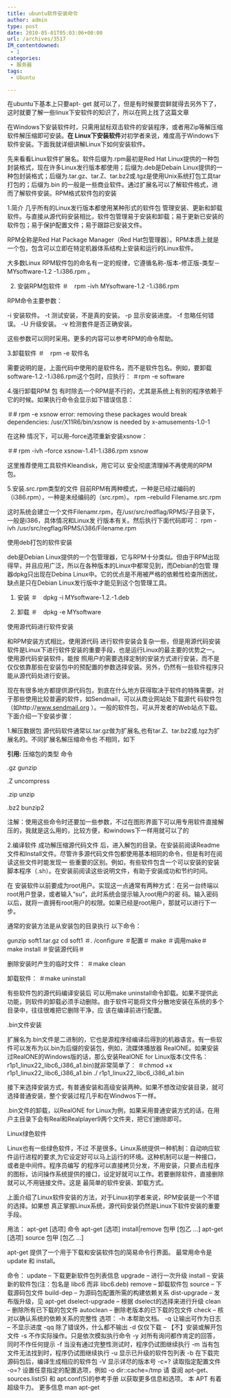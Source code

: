 ```yaml
---
title: ubuntu软件安装命令
author: admin
type: post
date: 2010-05-01T05:03:06+00:00
url: /archives/3517
IM_contentdowned:
 - 1
categories:
 - 服务器
tags:
 - Ubuntu

---
```

在ubuntu下基本上只要apt- get 就可以了，但是有时候要尝鲜就得去另外下了，这时就要了解一些linux下安软件的知识了，所以在网上找了这篇文章

在Windows下安装软件时，只需用鼠标双击软件的安装程序，或者用Zip等解压缩软件解压缩即可安装。**在 Linux下安装软件**对初学者来说，难度高于Windows下软件安装。下面我就详细讲解Linux下如何安装软件。

先来看看Linux软件扩展名。软件后缀为.rpm最初是Red Hat Linux提供的一种包封装格式，现在许多Linux发行版本都使用；后缀为.deb是Debain Linux提供的一种包封装格式；后缀为.tar.gz、tar.Z、tar.bz2或.tgz是使用Unix系统打包工具tar打包的；后缀为.bin 的一般是一些商业软件。通过扩展名可以了解软件格式，进而了解软件安装。RPM格式软件包的安装

1.简介
几乎所有的Linux发行版本都使用某种形式的软件包 管理安装、更新和卸载软件。与直接从源代码安装相比，软件包管理易于安装和卸载；易于更新已安装的软件包；易于保护配置文件；易于跟踪已安装文件。

RPM全称是Red Hat Package Manager（Red Hat包管理器）。RPM本质上就是一个包，包含可以立即在特定机器体系结构上安装和运行的Linux软件。

大多数Linux RPM软件包的命名有一定的规律，它遵循名称-版本-修正版-类型－MYsoftware-1.2 -1.i386.rpm 。

2. 安装RPM包软件
＃　rpm -ivh MYsoftware-1.2 -1.i386.rpm

RPM命令主要参数：

-i 安装软件。
-t 测试安装，不是真的安装。
-p 显示安装进度。
-f 忽略任何错误。
-U 升级安装。
-v 检测套件是否正确安装。

这些参数可以同时采用。更多的内容可以参考RPM的命令帮助。

3.卸载软件
＃　rpm -e 软件名

需要说明的是，上面代码中使用的是软件名，而不是软件包名。例如，要卸载 software-1.2.-1.i386.rpm这个包时，应执行：
＃rpm -e software

4.强行卸载RPM 包
有时除去一个RPM是不行的，尤其是系统上有别的程序依赖于它的时候。如果执行命令会显示如下错误信息：

＃# rpm -e xsnow
error: removing these packages would break dependencies:
/usr/X11R6/bin/xsnow is needed by x-amusements-1.0-1

在这种 情况下，可以用–force选项重新安装xsnow：

＃# rpm -ivh –force xsnow-1.41-1.i386.rpm
xsnow

这里推荐使用工具软件Kleandisk，用它可以 安全彻底清理掉不再使用的RPM包。

5.安装.src.rpm类型的文件
目前RPM有两种模式，一种是已经过编码的 （i386.rpm），一种是未经编码的（src.rpm）。
rpm –rebuild Filename.src.rpm

这时系统会建立一个文件Filenamr.rpm，在/usr/src/redflag/RPMS/子目录下，一般是i386，具体情况和Linux发 行版本有关。然后执行下面代码即可：
rpm -ivh /usr/src/regflag/RPMS/i386/Filename.rpm

使用deb打包的软件安装

deb是Debian Linux提供的一个包管理器，它与RPM十分类似。但由于RPM出现得早，并且应用广泛，所以在各种版本的Linux中都常见到，而Debian的包管 理器dpkg只出现在Debina Linux中。它的优点是不用被严格的依赖性检查所困扰，缺点是只在Debian Linux发行版中才能见到这个包管理工具。

1. 安装
＃　dpkg -i MYsoftware-1.2.-1.deb

2. 卸载
＃　dpkg -e MYsoftware

使用源代码进行软件安装

和RPM安装方式相比，使用源代码 进行软件安装会复杂一些，但是用源代码安装软件是Linux下进行软件安装的重要手段，也是运行Linux的最主要的优势之一。使用源代码安装软件，能按 照用户的需要选择定制的安装方式进行安装，而不是仅仅依靠那些在安装包中的预配置的参数选择安装。另外，仍然有一些软件程序只能从源代码处进行安装。

现在有很多地方都提供源代码包，到底在什么地方获得取决于软件的特殊需要。对于那些使用比较普遍的软件，如Sendmail，可以从商业网站处下载源代 码软件包（如http://www.sendmail.org ）。一般的软件包，可从开发者的Web站点下载。下面介绍一下安装步骤：

1.解压数据包
源代码软件通常以.tar.gz做为扩展名,也有tar.Z、tar.bz2或.tgz为扩展名的。不同扩展名解压缩命令也 不相同，如下

**引用:**
 压缩包的类型 命令

 .gz gunzip

 .Z uncompress

 .zip unzip

 .bz2 bunzip2


 注解：使用这些命令时还要加一些参数，不过在图形界面下可以用专用软件直接解 压的，我就是这么用的，比较方便，和windows下一样用就可以了的

2.编译软件
成功解压缩源代码文件 后，进入解包的目录。在安装前阅读Readme文件和Install文件。尽管许多源代码文件包都使用基本相同的命令，但是有时在阅读这些文件时能发现一 些重要的区别。例如，有些软件包含一个可以安装的安装脚本程序（.sh）。在安装前阅读这些说明文件，有助于安装成功和节约时间。

在 安装软件以前要成为root用户。实现这一点通常有两种方式：在另一台终端以root用户登录，或者输入“su”，此时系统会提示输入root用户的密 码。输入密码以后，就将一直拥有root用户的权限。如果已经是root用户，那就可以进行下一步。

通常的安装方法是从安装包的目录执行 以下命令：

gunzip soft1.tar.gz
cd soft1
＃. /configure ＃配置＃
make ＃调用make＃
make install ＃安装源代码＃

删除安装时产生的临时文件：
＃make clean

卸载软件：
＃make uninstall

有些软件包的源代码编译安装后 可以用make uninstall命令卸载。如果不提供此功能，则软件的卸载必须手动删除。由于软件可能将文件分散地安装在系统的多个目录中，往往很难把它删除干净，应 该在编译前进行配置。

 .bin文件安装

扩展名为.bin文件是二进制的，它也是源程序经编译后得到的机器语言。有一些软件可以发布为以.bin为后缀的安装包，例如，流媒体播放器 RealONE。如果安装过RealONE的Windows版的话，那么安装RealONE for Linux版本(文件名：r1p1\_linux22\_libc6\_i386\_a1.bin)就非常简单了：
＃chmod +x r1p1\_linux22\_libc6\_i386\_a1.bin
./ r1p1\_linux22\_libc6\_i386\_a1.bin

接下来选择安装方式，有普通安装和高级安装两种。如果不想改动安装目录，就可选择普通安装，整个安装过程几乎和在Windwos下一样。

.bin文件的卸载，以RealONE for Linux为例，如果采用普通安装方式的话，在用户主目录下会有Real和Realplayer9两个文件夹，把它们删除即可。

 Linux绿色软件

Linux也有一些绿色软件，不过 不是很多。Linux系统提供一种机制：自动响应软件运行进程的要求,为它设定好可以马上运行的环境。这种机制可以是一种接口，或者是中间件。程序员编写 的程序可以直接拷贝分发，不用安装，只要点击程序的图标，访问操作系统提供的接口，设定好就可以工作。若要删除软件，直接删除就可以,不用链接文件。这是 最简单的软件安装、卸载方式。

上面介绍了Linux软件安装的方法，对于Linux初学者来说，RPM安装是一个不错的选择。如果想 真正掌握Linux系统，源代码安装仍然是Linux下软件安装的重要手段。

用法： apt-get [选项] 命令
apt-get [选项] install|remove 包甲 [包乙 …]
apt-get [选项] source 包甲 [包乙 …]

apt-get 提供了一个用于下载和安装软件包的简易命令行界面。
最常用命令是 update 和 install。

命令：
update – 下载更新软件包列表信息
upgrade – 进行一次升级
install – 安装新的软件包(注：包名是 libc6 而非 libc6.deb)
remove – 卸载软件包
source – 下载源码包文件
build-dep – 为源码包配置所需的构建依赖关系
dist-upgrade – 发布版升级，见 apt-get
dselect-upgrade – 根据 dselect的选择来进行升级
clean – 删除所有已下载的包文件
autoclean – 删除老版本的已下载的包文件
check – 核对以确认系统的依赖关系的完整性
选项：
-h 本帮助文档。
-q 让输出可作为日志 – 不显示进度
-qq 除了错误外，什么都不输出
-d 仅仅下载 – 【不】安装或解开包文件
-s 不作实际操作。只是依次模拟执行命令
-y 对所有询问都作肯定的回答，同时不作任何提示
-f 当没有通过完整性测试时，程序仍试图继续执行
-m 当有包文件无法找到时，程序仍试图继续执行
-u 显示已升级的软件包列表
-b 在下载完源码包后，编译生成相应的软件包
-V 显示详尽的版本号
-c=? 读取指定配置文件
-o=? 设置任意指定的配置选项，例如 -o dir::cache=/tmp
请 查阅 apt-get、sources.list(5) 和 apt.conf(5)的参考手册
以获取更多信息和选项。
本 APT 有着超级牛力。
更多信息
man apt-get